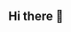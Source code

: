 ## Hi there 👋

<!--
**lianavaleria15/lianavaleria15** is a ✨ _special_ ✨ repository because its `README.md` (this file) appears on your GitHub profile.

Here are some ideas to get you started:

- 🔭 I’m currently working on my portfolio
- 🌱 I’m currently learning Python and SQL
- 📫 How to reach me: liana.valeria15@gmail.com
- ⚡ Fun fact: I don't have a sense of smell
-->
